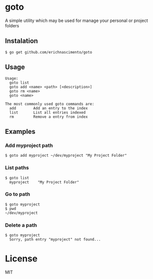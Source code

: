 # goto

A simple utility which may be used for manage your personal or project folders

## Instalation

```
$ go get github.com/erichnascimento/goto
```

## Usage

```
Usage: 
  goto list
  goto add <name> <path> [<description>]
  goto rm <name>
  goto <name>

The most commonly used goto commands are:
  add        Add an entry to the index
  list       List all entries indexed
  rm         Remove a entry from index
```

## Examples

### Add myproject path

```
$ goto add myproject ~/dev/myproject "My Project Folder"
```

### List paths

```
$ goto list
  myproject    "My Project Folder"
```

### Go to path

```
$ goto myproject
$ pwd
~/dev/myproject
```

### Delete a path

```
$ goto myproject
  Sorry, path entry "myproject" not found...

```

# License

MIT
